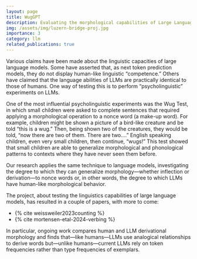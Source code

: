 ```yaml
---
layout: page
title: WugGPT
description: Evaluating the morphological capabilities of Large Language Models
img: /assets/img/luzern-bridge-proj.jpg
importance: 3
category: llm
related_publications: true
---
```


Various claims have been made about the linguistic capacities of large language models. Some have asserted that, as next token prediction models, they do not display human-like linguistic “competence.” Others have claimed that the language abilities of LLMs are practically identical to those of humans. One way of testing this is to perform “psycholinguistic” experiments on LLMs.

One of the most influential psycholinguistic experiments was the Wug Test, in which small children were asked to complete sentences that required applying a morphological operation to a nonce word (a make-up word). For example, children might be shown a picture of a bird-like creature and be told “this is a wug.” Then, being shown two of the creatures, they would be told, “now there are two of them. There are two....” English speaking children, even very small children, then continue, “wugs!” This test showed that small children are able to generalize morphological and phonological patterns to contexts where they have never seen them before.

Our research applies the same technique to language models, investigating the degree to which they can generalize morphology—whether inflection or derivation—to nonce words or, in other words, the degree to which LLMs have human-like morphological behavior.

The project, about testing the linguistics capabilities of large language models, has resulted in a couple of papers, with more to come:

- {% cite weissweiler2023counting %}
- {% cite mortensen-etal-2024-verbing %}

In particular, ongoing work compares human and LLM derivational morphology and finds that—like humans—LLMs use analogical relationships to derive words but—unlike humans—current LLMs rely on token frequencies rather than type frequencies of exemplars.